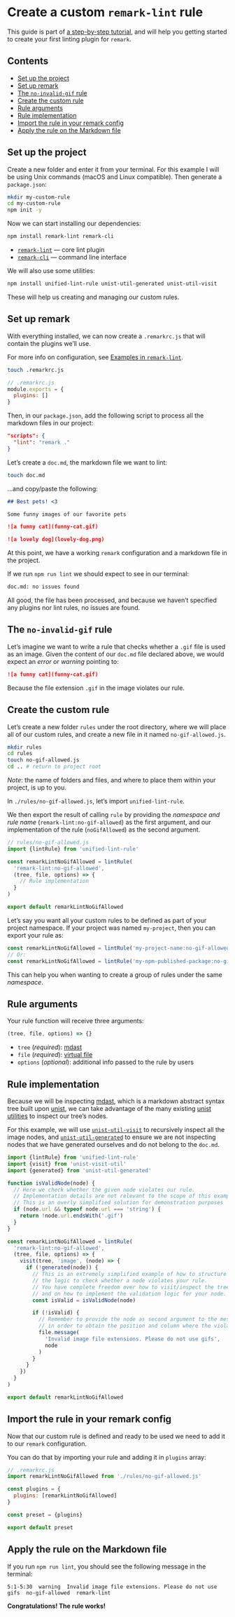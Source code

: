 # Create a custom `remark-lint` rule

This guide is part of [a step-by-step tutorial][tutorial], and will help you
getting started to create your first linting plugin for `remark`.

## Contents

* [Set up the project](#set-up-the-project)
* [Set up remark](#set-up-remark)
* [The `no-invalid-gif` rule](#the-no-invalid-gif-rule)
* [Create the custom rule](#create-the-custom-rule)
* [Rule arguments](#rule-arguments)
* [Rule implementation](#rule-implementation)
* [Import the rule in your remark config](#import-the-rule-in-your-remark-config)
* [Apply the rule on the Markdown file](#apply-the-rule-on-the-markdown-file)

## Set up the project

Create a new folder and enter it from your terminal.
For this example I will be using Unix commands (macOS and Linux compatible).
Then generate a `package.json`:

```sh
mkdir my-custom-rule
cd my-custom-rule
npm init -y
```

Now we can start installing our dependencies:

```sh
npm install remark-lint remark-cli
```

* [`remark-lint`][remark-lint]
  — core lint plugin
* [`remark-cli`][remark-cli]
  — command line interface

We will also use some utilities:

```sh
npm install unified-lint-rule unist-util-generated unist-util-visit
```

These will help us creating and managing our custom rules.

## Set up remark

With everything installed, we can now create a `.remarkrc.js` that will contain
the plugins we’ll use.

For more info on configuration, see [Examples in `remark-lint`][examples].

```sh
touch .remarkrc.js
```

```js
// .remarkrc.js
module.exports = {
  plugins: []
}
```

Then, in our `package.json`, add the following script to process all the
markdown files in our project:

```json
"scripts": {
  "lint": "remark ."
}
```

Let’s create a `doc.md`, the markdown file we want to lint:

```sh
touch doc.md
```

…and copy/paste the following:

```markdown
## Best pets! <3

Some funny images of our favorite pets

![a funny cat](funny-cat.gif)

![a lovely dog](lovely-dog.png)
```

At this point, we have a working `remark` configuration and a markdown file in
the project.

If we run `npm run lint` we should expect to see in our terminal:

```sh
doc.md: no issues found
```

All good, the file has been processed, and because we haven’t specified any
plugins nor lint rules, no issues are found.

## The `no-invalid-gif` rule

Let’s imagine we want to write a rule that checks whether a `.gif` file is used
as an image.
Given the content of our `doc.md` file declared above, we would expect an
*error* or *warning* pointing to:

```markdown
![a funny cat](funny-cat.gif)
```

Because the file extension `.gif` in the image violates our rule.

## Create the custom rule

Let’s create a new folder `rules` under the root directory, where we will place
all of our custom rules, and create a new file in it named `no-gif-allowed.js`.

```sh
mkdir rules
cd rules
touch no-gif-allowed.js
cd .. # return to project root
```

*Note*: the name of folders and files, and where to place them within your
project, is up to you.

In `./rules/no-gif-allowed.js`, let’s import `unified-lint-rule`.

We then export the result of calling `rule` by providing the *namespace and rule
name* (`remark-lint:no-gif-allowed`) as the first argument, and our
implementation of the rule (`noGifAllowed`) as the second argument.

```js
// rules/no-gif-allowed.js
import {lintRule} from 'unified-lint-rule'

const remarkLintNoGifAllowed = lintRule(
  'remark-lint:no-gif-allowed',
  (tree, file, options) => {
    // Rule implementation
  }
)

export default remarkLintNoGifAllowed
```

Let’s say you want all your custom rules to be defined as part of your project
namespace.
If your project was named `my-project`, then you can export your rule as:

```js
const remarkLintNoGifAllowed = lintRule('my-project-name:no-gif-allowed', () => {})
// Or:
const remarkLintNoGifAllowed = lintRule('my-npm-published-package:no-gif-allowed', () => {})
```

This can help you when wanting to create a group of rules under the same
*namespace*.

## Rule arguments

Your rule function will receive three arguments:

```js
(tree, file, options) => {}
```

* `tree` (*required*): [mdast][]
* `file` (*required*): [virtual file][vfile]
* `options` (*optional*): additional info passed to the rule by users

## Rule implementation

Because we will be inspecting [mdast][], which is a markdown abstract syntax
tree built upon [unist][], we can take advantage of the many existing
[unist utilities][unist-util] to inspect our tree’s nodes.

For this example, we will use [`unist-util-visit`][unist-util-visit] to
recursively inspect all the image nodes, and
[`unist-util-generated`][unist-util-generated] to ensure we are not inspecting
nodes that we have generated ourselves and do not belong to the `doc.md`.

```js
import {lintRule} from 'unified-lint-rule'
import {visit} from 'unist-visit-util'
import {generated} from 'unist-util-generated'

function isValidNode(node) {
  // Here we check whether the given node violates our rule.
  // Implementation details are not relevant to the scope of this example.
  // This is an overly simplified solution for demonstration purposes
  if (node.url && typeof node.url === 'string') {
    return !node.url.endsWith('.gif')
  }
}

const remarkLintNoGifAllowed = lintRule(
  'remark-lint:no-gif-allowed',
  (tree, file, options) => {
    visit(tree, 'image', (node) => {
      if (!generated(node)) {
        // This is an extremely simplified example of how to structure
        // the logic to check whether a node violates your rule.
        // You have complete freedom over how to visit/inspect the tree,
        // and on how to implement the validation logic for your node.
        const isValid = isValidNode(node)

        if (!isValid) {
          // Remember to provide the node as second argument to the message,
          // in order to obtain the position and column where the violation occurred.
          file.message(
            'Invalid image file extensions. Please do not use gifs',
            node
          )
        }
      }
    })
  }
)

export default remarkLintNoGifAllowed
```

## Import the rule in your remark config

Now that our custom rule is defined and ready to be used we need to add it to
our `remark` configuration.

You can do that by importing your rule and adding it in `plugins` array:

```js
// .remarkrc.js
import remarkLintNoGifAllowed from './rules/no-gif-allowed.js'

const plugins = {
  plugins: [remarkLintNoGifAllowed]
}

const preset = {plugins}

export default preset
```

## Apply the rule on the Markdown file

If you run `npm run lint`, you should see the following message in the terminal:

```text
5:1-5:30  warning  Invalid image file extensions. Please do not use gifs  no-gif-allowed  remark-lint
```

**Congratulations!
The rule works!**

[tutorial]: https://dev.to/floroz/how-to-create-a-custom-lint-rule-for-markdown-and-mdx-using-remark-and-eslint-2jim

[remark-lint]: https://github.com/remarkjs/remark-lint

[remark-cli]: https://github.com/remarkjs/remark/tree/main/packages/remark-cli

[examples]: https://github.com/remarkjs/remark-lint#examples

[mdast]: https://github.com/syntax-tree/mdast

[vfile]: https://github.com/vfile/vfile

[unist]: https://github.com/syntax-tree/unist

[unist-util]: https://github.com/syntax-tree/unist#utilities

[unist-util-visit]: https://github.com/syntax-tree/unist-util-visit

[unist-util-generated]: https://github.com/syntax-tree/unist-util-generated
